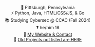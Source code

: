 <!-- 1/27/23 -->

<div align='center'>

📍 Pittsburgh, Pennsylvania <br>
⚡ Python, Java, HTML/CSS/JS, & Go <br>
📚 Studying Cybersec @ CCAC (Fall 2024) <br>
❓ he/him 18 <br>
🔗 [My Website & Contact](https://xzavyer.dev) <br>
🔗 [Old Projects not listed are HERE](https://github.com/n0vuh) <br>
